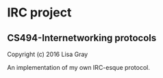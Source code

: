 # IRC project
## CS494-Internetworking protocols 

Copyright (c) 2016 Lisa Gray

An implementation of my own IRC-esque protocol.
